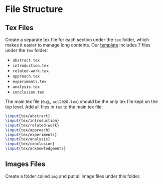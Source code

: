 # File Structure

## Tex Files

Create a separate tex file for each section under the `tex` folder, which makes it easier to manage long contents.
Our [template](https://www.overleaf.com/read/xqgmwyqbqxbz) includes 7 files under the `tex` folder:

* `abstract.tex`
* `introduction.tex`
* `related-work.tex`
* `approach.tex`
* `experiments.tex`
* `analysis.tex`
* `conclusion.tex`

The main tex file (e.g., `acl2020.tex`) should be the only tex file kept on the top level.
Add all files in `tex` to the main tex file:

```latex
\input{tex/abstract}
\input{tex/introduction}
\input{tex/related-work}
\input{tex/approach}
\input{tex/experiments}
\input{tex/analysis}
\input{tex/conclusion}
\input{tex/acknowledgments}
```

## Images Files

Create a folder called `img` and put all image files under this folder.